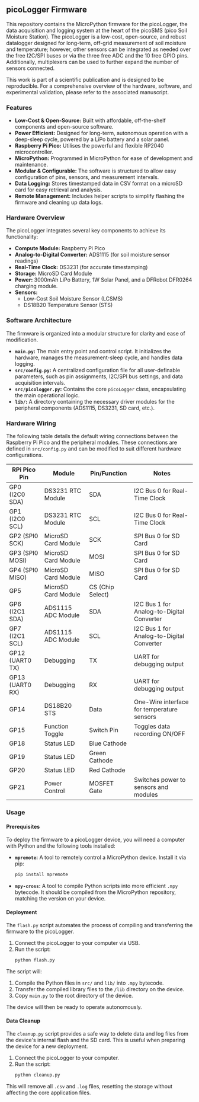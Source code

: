 ## picoLogger Firmware

This repository contains the MicroPython firmware for the picoLogger, the data acquisition and logging system at the heart of the picoSMS (pico Soil Moisture Station). The picoLogger is a low-cost, open-source, and robust datalogger designed for long-term, off-grid measurement of soil moisture and temperature; however, other sensors can be integrated as needed over the free I2C/SPI buses or via the three free ADC and the 10 free GPIO pins. Additionally, multiplexers can be used to further expand the number of sensors connected.

This work is part of a scientific publication and is designed to be reproducible. For a comprehensive overview of the hardware, software, and experimental validation, please refer to the associated manuscript.

### Features

- **Low-Cost & Open-Source:** Built with affordable, off-the-shelf components and open-source software.
- **Power Efficient:** Designed for long-term, autonomous operation with a deep-sleep cycle, powered by a LiPo battery and a solar panel.
- **Raspberry Pi Pico:** Utilises the powerful and flexible RP2040 microcontroller.
- **MicroPython:** Programmed in MicroPython for ease of development and maintenance.
- **Modular & Configurable:** The software is structured to allow easy configuration of pins, sensors, and measurement intervals.
- **Data Logging:** Stores timestamped data in CSV format on a microSD card for easy retrieval and analysis.
- **Remote Management:** Includes helper scripts to simplify flashing the firmware and cleaning up data logs.

### Hardware Overview

The picoLogger integrates several key components to achieve its functionality:

- **Compute Module:** Raspberry Pi Pico
- **Analog-to-Digital Converter:** ADS1115 (for soil moisture sensor readings)
- **Real-Time Clock:** DS3231 (for accurate timestamping)
- **Storage:** MicroSD Card Module
- **Power:** 3000mAh LiPo Battery, 1W Solar Panel, and a DFRobot DFR0264 charging module.
- **Sensors:**
    - Low-Cost Soil Moisture Sensor (LCSMS)
    - DS18B20 Temperature Sensor (STS)

### Software Architecture

The firmware is organized into a modular structure for clarity and ease of modification.

- **`main.py`:** The main entry point and control script. It initializes the hardware, manages the measurement-sleep cycle, and handles data logging.
- **`src/config.py`:** A centralized configuration file for all user-definable parameters, such as pin assignments, I2C/SPI bus settings, and data acquisition intervals.
- **`src/picologger.py`:** Contains the core `picoLogger` class, encapsulating the main operational logic.
- **`lib/`:** A directory containing the necessary driver modules for the peripheral components (ADS1115, DS3231, SD card, etc.).

### Hardware Wiring

The following table details the default wiring connections between the Raspberry Pi Pico and the peripheral modules. These connections are defined in `src/config.py` and can be modified to suit different hardware configurations.

| RPi Pico Pin | Module              | Pin/Function        | Notes                                    |
| ------------- | ------------------- | ------------------- | ---------------------------------------- |
| GP0 (I2C0 SDA) | DS3231 RTC Module   | SDA                 | I2C Bus 0 for Real-Time Clock            |
| GP1 (I2C0 SCL) | DS3231 RTC Module   | SCL                 | I2C Bus 0 for Real-Time Clock            |
| GP2 (SPI0 SCK) | MicroSD Card Module | SCK                 | SPI Bus 0 for SD Card                    |
| GP3 (SPI0 MOSI)| MicroSD Card Module | MOSI                | SPI Bus 0 for SD Card                    |
| GP4 (SPI0 MISO)| MicroSD Card Module | MISO                | SPI Bus 0 for SD Card                    |
| GP5            | MicroSD Card Module | CS (Chip Select)    |                                          |
| GP6 (I2C1 SDA) | ADS1115 ADC Module  | SDA                 | I2C Bus 1 for Analog-to-Digital Converter|
| GP7 (I2C1 SCL) | ADS1115 ADC Module  | SCL                 | I2C Bus 1 for Analog-to-Digital Converter|
| GP12 (UART0 TX)| Debugging           | TX                  | UART for debugging output                |
| GP13 (UART0 RX)| Debugging           | RX                  | UART for debugging output                |
| GP14          | DS18B20 STS         | Data                | One-Wire interface for temperature sensors|
| GP15          | Function Toggle     | Switch Pin          | Toggles data recording ON/OFF            |
| GP18          | Status LED          | Blue Cathode        |                                          |
| GP19          | Status LED          | Green Cathode       |                                          |
| GP20          | Status LED          | Red Cathode         |                                          |
| GP21          | Power Control       | MOSFET Gate         | Switches power to sensors and modules    |

### Usage

#### Prerequisites

To deploy the firmware to a picoLogger device, you will need a computer with Python and the following tools installed:

- **`mpremote`:** A tool to remotely control a MicroPython device. Install it via pip:
  ```bash
  pip install mpremote
  ```
- **`mpy-cross`:** A tool to compile Python scripts into more efficient `.mpy` bytecode. It should be compiled from the MicroPython repository, matching the version on your device.

#### Deployment

The `flash.py` script automates the process of compiling and transferring the firmware to the picoLogger.

1.  Connect the picoLogger to your computer via USB.
2.  Run the script:
    ```bash
    python flash.py
    ```

The script will:
1.  Compile the Python files in `src/` and `lib/` into `.mpy` bytecode.
2.  Transfer the compiled library files to the `/lib` directory on the device.
3.  Copy `main.py` to the root directory of the device.

The device will then be ready to operate autonomously.

#### Data Cleanup

The `cleanup.py` script provides a safe way to delete data and log files from the device's internal flash and the SD card. This is useful when preparing the device for a new deployment.

1.  Connect the picoLogger to your computer.
2.  Run the script:
    ```bash
    python cleanup.py
    ```
This will remove all `.csv` and `.log` files, resetting the storage without affecting the core application files.
